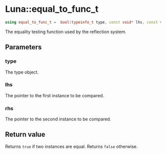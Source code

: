 # Luna::equal_to_func_t

```c++
using equal_to_func_t =  bool(typeinfo_t type, const void* lhs, const void* rhs)
```

The equality testing function used by the reflection system. 



## Parameters
### type
The type object. 

### lhs
The pointer to the first instance to be compared. 

### rhs
The pointer to the second instance to be compared. 

## Return value
Returns `true` if two instances are equal. Returns `false` otherwise. 

